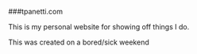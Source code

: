 ###tpanetti.com

This is my personal website for showing off things I do.

This was created on a bored/sick weekend
